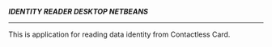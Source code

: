 <b> *IDENTITY READER DESKTOP NETBEANS*</b>
 *  *  *  *  *
This is application for reading data identity from Contactless Card. <br>
